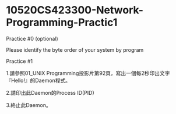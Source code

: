 # 10520CS423300-Network-Programming-Practic1

Practice #0 (optional)

Please identify the byte order of your system by program

Practice #1

1.請參照01_UNIX Programming投影片第92頁，寫出一個每2秒印出文字『Hello!』的Daemon程式。

2.請印出此Daemon的Process ID(PID)

3.終止此Daemon。

